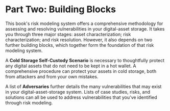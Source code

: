 # Part Two: Building Blocks #
This book's risk modeling system offers a comprehensive methodology for assessing and resolving vulnerabilities in your digital-asset storage. It takes you through three major stages: asset characterization; risk characterization; and risk resolution. However, it also depends on two further building blocks, which together form the foundation of that risk modeling system.

A **Cold Storage Self-Custody Scenario** is necessary to thoughtfully protect any digital assets that do not need to be kept in a hot wallet. A comprehensive procedure can protect your assets in cold storage, both from attackers and from your own mistakes.

A list of **Adversaries** further details the many vulnerabilities that may exist in your digital-asset-storage system. Lists of case studies, risks, and solutions can all be used to address vulnerabilities that you've identified through risk modeling.
